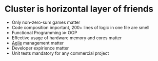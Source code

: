 # Cluster is horizontal layer of friends
 
* Only non-zero-sum games matter 
* Code composition important, 200+ lines of logic in one file are smell
* Functional Programming ≫ OOP
* Effective usage of hardware memory and cores matter
* [Agile](https://agilemanifesto.org/principles.html) management matter
* Developer expirience matter
* Unit tests mandatory for any commercial project
